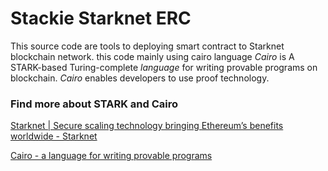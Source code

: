 # Stackie Starknet ERC

This source code are tools to deploying smart contract to Starknet blockchain network. this code mainly using cairo language *Cairo* is A STARK-based Turing-complete *language* for writing provable programs on blockchain. *Cairo* enables developers to use proof technology.

### Find more about STARK and Cairo

[Starknet | Secure scaling technology bringing Ethereum’s benefits worldwide  - Starknet](https://www.starknet.io/en)

[Cairo - a language for writing provable programs](https://www.cairo-lang.org/)
